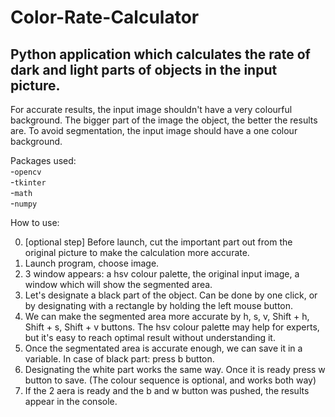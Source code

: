 Color-Rate-Calculator
=====================  

Python application which calculates the rate of dark and light parts of objects in the input picture.  
---------------------

For accurate results, the input image shouldn't have a very colourful background.
The bigger part of the image the object, the better the results are.
To avoid segmentation, the input image should have a one colour background.

Packages used:  
  -`opencv`  
  -`tkinter`  
  -`math`  
  -`numpy`  

How to use:

 0.  [optional step] Before launch, cut the important part out from the original picture to make the calculation more accurate. 
 1.  Launch program, choose image.
 2.  3 window appears: a hsv colour palette, the original input image, a window which will show the segmented area.
 3.  Let's designate a black part of the object. Can be done by one click, or by designating with a rectangle by holding the left mouse button.
 4.  We can make the segmented area more accurate by h, s, v,  Shift + h, Shift + s, Shift + v buttons. The hsv colour palette may help for experts, but it's easy to reach optimal result without understanding it.
 5.  Once the segmentated area is accurate enough, we can save it in a variable. In case of black part: press b button. 
 6.  Designating the white part works the same way. Once it is ready press w button to save. (The colour sequence is optional, and works both way)
 7.  If the 2 aera is ready and the b and w button was pushed, the results appear in the console. 

